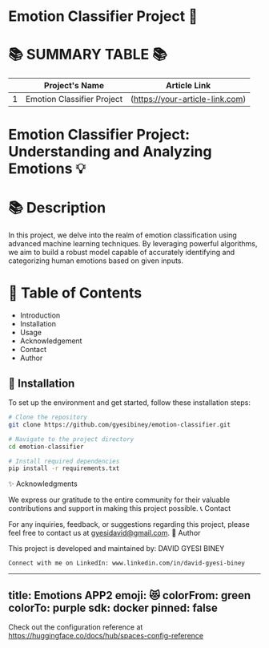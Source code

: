 # Emotion Classifier Project 🚀

📚 **SUMMARY TABLE 📚**
=========================
|  | Project's Name          | Article Link                                                  | 
|:-:|:------------------------:|:--------------------------------------------------------------:|
| 1 | Emotion Classifier Project|  (https://your-article-link.com)                             | 

# Emotion Classifier Project: Understanding and Analyzing Emotions 💡

📚 **Description**
=======================
In this project, we delve into the realm of emotion classification using advanced machine learning techniques. By leveraging powerful algorithms, we aim to build a robust model capable of accurately identifying and categorizing human emotions based on given inputs.

📖 **Table of Contents**
=======================
- Introduction
- Installation
- Usage
- Acknowledgement
- Contact
- Author

🔧 **Installation**
---------------------
To set up the environment and get started, follow these installation steps:

```bash
# Clone the repository
git clone https://github.com/gyesibiney/emotion-classifier.git

# Navigate to the project directory
cd emotion-classifier

# Install required dependencies
pip install -r requirements.txt

```

✨ Acknowledgments

We express our gratitude to the entire community for their valuable contributions and support in making this project possible.
📞 Contact

For any inquiries, feedback, or suggestions regarding this project, please feel free to contact us at gyesidavid@gmail.com.
👥 Author

This project is developed and maintained by:
DAVID GYESI BINEY

    Connect with me on LinkedIn: www.linkedin.com/in/david-gyesi-biney













---
title: Emotions APP2
emoji: 😻
colorFrom: green
colorTo: purple
sdk: docker
pinned: false
---

Check out the configuration reference at https://huggingface.co/docs/hub/spaces-config-reference
